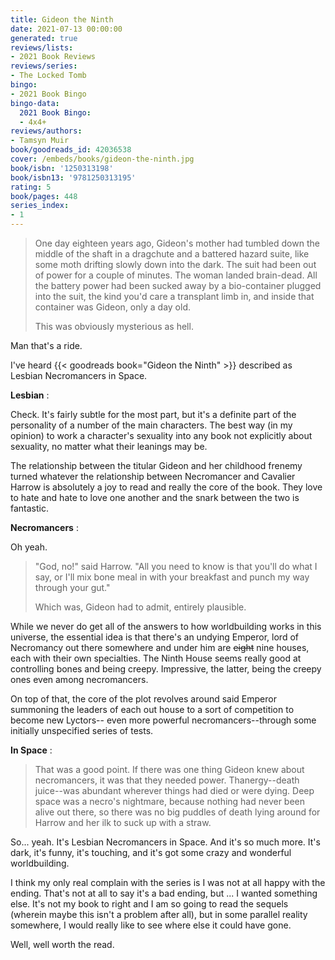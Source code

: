 ```yaml
---
title: Gideon the Ninth
date: 2021-07-13 00:00:00
generated: true
reviews/lists:
- 2021 Book Reviews
reviews/series:
- The Locked Tomb
bingo:
- 2021 Book Bingo
bingo-data:
  2021 Book Bingo:
  - 4x4+
reviews/authors:
- Tamsyn Muir
book/goodreads_id: 42036538
cover: /embeds/books/gideon-the-ninth.jpg
book/isbn: '1250313198'
book/isbn13: '9781250313195'
rating: 5
book/pages: 448
series_index:
- 1
---
```

> One day eighteen years ago, Gideon's mother had tumbled down the middle of
> the shaft in a dragchute and a battered hazard suite, like some moth
> drifting slowly down into the dark. The suit had been out of power for a
> couple of minutes. The woman landed brain-dead. All the battery power had
> been sucked away by a bio-container plugged into the suit, the kind you'd
> care a transplant limb in, and inside that container was Gideon, only a day
> old.  
> 
> This was obviously mysterious as hell.  

<!--more-->

Man that's a ride.  

I've heard {{< goodreads book="Gideon the Ninth" >}} described as Lesbian Necromancers in Space.  

**Lesbian** :  

Check. It's fairly subtle for the most part, but it's a definite part of the personality of a number of the main characters. The best way (in my opinion) to work a character's sexuality into any book not explicitly about sexuality, no matter what their leanings may be.  

The relationship between the titular Gideon and her childhood frenemy turned whatever the relationship between Necromancer and Cavalier Harrow is absolutely a joy to read and really the core of the book. They love to hate and hate to love one another and the snark between the two is fantastic.  

**Necromancers** :  

Oh yeah.  

> "God, no!" said Harrow. "All you need to know is that you'll do what I say,
> or I'll mix bone meal in with your breakfast and punch my way through your
> gut."  
> 
> Which was, Gideon had to admit, entirely plausible.  

While we never do get all of the answers to how worldbuilding works in this universe, the essential idea is that there's an undying Emperor, lord of Necromancy out there somewhere and under him are ~~eight~~ nine houses, each with their own specialties. The Ninth House seems really good at controlling bones and being creepy. Impressive, the latter, being the creepy ones even among necromancers.  

On top of that, the core of the plot revolves around said Emperor summoning the leaders of each out house to a sort of competition to become new Lyctors-- even more powerful necromancers--through some initially unspecified series of tests.  

**In Space** :  

> That was a good point. If there was one thing Gideon knew about
> necromancers, it was that they needed power. Thanergy--death juice--was
> abundant wherever things had died or were dying. Deep space was a necro's
> nightmare, because nothing had never been alive out there, so there was no
> big puddles of death lying around for Harrow and her ilk to suck up with a
> straw.

So... yeah. It's Lesbian Necromancers in Space. And it's so much more. It's dark, it's funny, it's touching, and it's got some crazy and wonderful worldbuilding.  

I think my only real complain with the series is I was not at all happy with the ending. That's not at all to say it's a bad ending, but ... I wanted something else. It's not my book to right and I am so going to read the sequels (wherein maybe this isn't a problem after all), but in some parallel reality somewhere, I would really like to see where else it could have gone.  

Well, well worth the read.